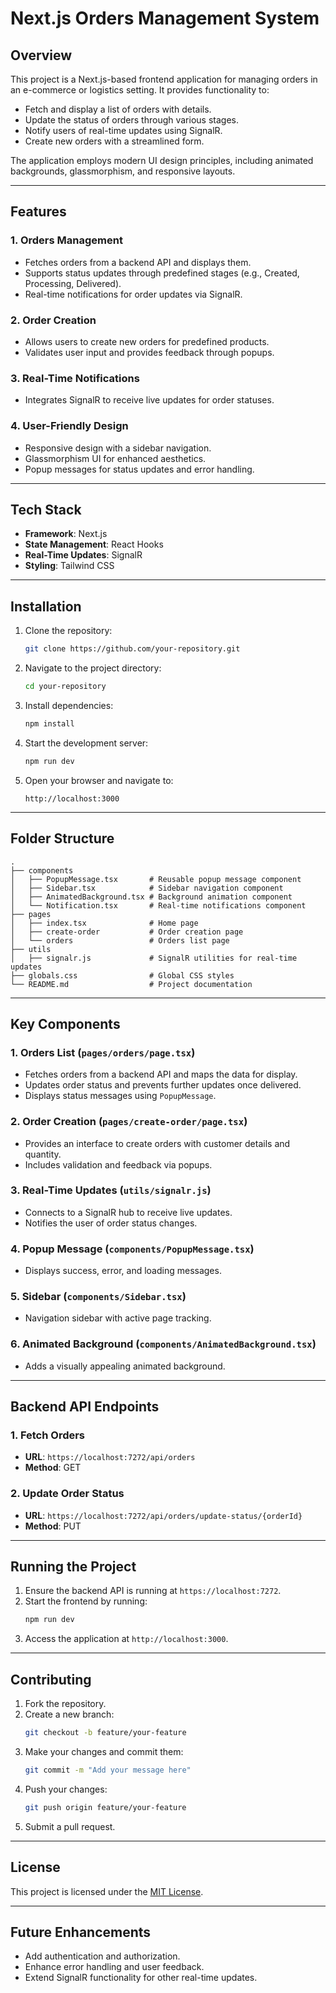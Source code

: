 # Next.js Orders Management System

## Overview

This project is a Next.js-based frontend application for managing orders in an e-commerce or logistics setting. It provides functionality to:

- Fetch and display a list of orders with details.
- Update the status of orders through various stages.
- Notify users of real-time updates using SignalR.
- Create new orders with a streamlined form.

The application employs modern UI design principles, including animated backgrounds, glassmorphism, and responsive layouts.

---

## Features

### 1. **Orders Management**
- Fetches orders from a backend API and displays them.
- Supports status updates through predefined stages (e.g., Created, Processing, Delivered).
- Real-time notifications for order updates via SignalR.

### 2. **Order Creation**
- Allows users to create new orders for predefined products.
- Validates user input and provides feedback through popups.

### 3. **Real-Time Notifications**
- Integrates SignalR to receive live updates for order statuses.

### 4. **User-Friendly Design**
- Responsive design with a sidebar navigation.
- Glassmorphism UI for enhanced aesthetics.
- Popup messages for status updates and error handling.

---

## Tech Stack

- **Framework**: Next.js
- **State Management**: React Hooks
- **Real-Time Updates**: SignalR
- **Styling**: Tailwind CSS

---

## Installation

1. Clone the repository:
   ```bash
   git clone https://github.com/your-repository.git
   ```

2. Navigate to the project directory:
   ```bash
   cd your-repository
   ```

3. Install dependencies:
   ```bash
   npm install
   ```

4. Start the development server:
   ```bash
   npm run dev
   ```

5. Open your browser and navigate to:
   ```
   http://localhost:3000
   ```

---

## Folder Structure

```
.
├── components
│   ├── PopupMessage.tsx       # Reusable popup message component
│   ├── Sidebar.tsx            # Sidebar navigation component
│   ├── AnimatedBackground.tsx # Background animation component
│   └── Notification.tsx       # Real-time notifications component
├── pages
│   ├── index.tsx              # Home page
│   ├── create-order           # Order creation page
│   └── orders                 # Orders list page
├── utils
│   ├── signalr.js             # SignalR utilities for real-time updates
├── globals.css                # Global CSS styles
└── README.md                  # Project documentation
```

---

## Key Components

### 1. **Orders List (`pages/orders/page.tsx`)**
- Fetches orders from a backend API and maps the data for display.
- Updates order status and prevents further updates once delivered.
- Displays status messages using `PopupMessage`.

### 2. **Order Creation (`pages/create-order/page.tsx`)**
- Provides an interface to create orders with customer details and quantity.
- Includes validation and feedback via popups.

### 3. **Real-Time Updates (`utils/signalr.js`)**
- Connects to a SignalR hub to receive live updates.
- Notifies the user of order status changes.

### 4. **Popup Message (`components/PopupMessage.tsx`)**
- Displays success, error, and loading messages.

### 5. **Sidebar (`components/Sidebar.tsx`)**
- Navigation sidebar with active page tracking.

### 6. **Animated Background (`components/AnimatedBackground.tsx`)**
- Adds a visually appealing animated background.

---

## Backend API Endpoints

### 1. **Fetch Orders**
- **URL**: `https://localhost:7272/api/orders`
- **Method**: GET

### 2. **Update Order Status**
- **URL**: `https://localhost:7272/api/orders/update-status/{orderId}`
- **Method**: PUT

---

## Running the Project

1. Ensure the backend API is running at `https://localhost:7272`.
2. Start the frontend by running:
   ```bash
   npm run dev
   ```
3. Access the application at `http://localhost:3000`.

---

## Contributing

1. Fork the repository.
2. Create a new branch:
   ```bash
   git checkout -b feature/your-feature
   ```
3. Make your changes and commit them:
   ```bash
   git commit -m "Add your message here"
   ```
4. Push your changes:
   ```bash
   git push origin feature/your-feature
   ```
5. Submit a pull request.

---

## License

This project is licensed under the [MIT License](LICENSE).

---

## Future Enhancements

- Add authentication and authorization.
- Enhance error handling and user feedback.
- Extend SignalR functionality for other real-time updates.

